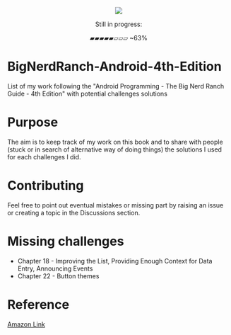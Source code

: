 
<p align="center">
  <img src="https://user-images.githubusercontent.com/18304870/163430896-fa0bc26e-d186-4127-8ebb-cbf8df64fd6a.png">
</p>

<p align="center"> Still in progress:</p>
<p align="center">▰▰▰▰▰▱▱▱ ~63%</p>

# BigNerdRanch-Android-4th-Edition
List of my work following the "Android Programming - The Big Nerd Ranch Guide - 4th Edition" with potential challenges solutions

# Purpose

The aim is to keep track of my work on this book and to share with people (stuck or in search of alternative way of doing things) the solutions I used for each challenges I did.

# Contributing

Feel free to point out eventual mistakes or missing part by raising an issue or creating a topic in the Discussions section.

# Missing challenges
- Chapter 18 - Improving the List, Providing Enough Context for Data Entry, Announcing Events
- Chapter 22 - Button themes

# Reference

[Amazon Link](https://www.amazon.com/Android-Programming-Ranch-Guide-Guides-ebook-dp-B07XVLNGX1/dp/B07XVLNGX1/ref=mt_other?_encoding=UTF8&me=&qid=1644862500)

